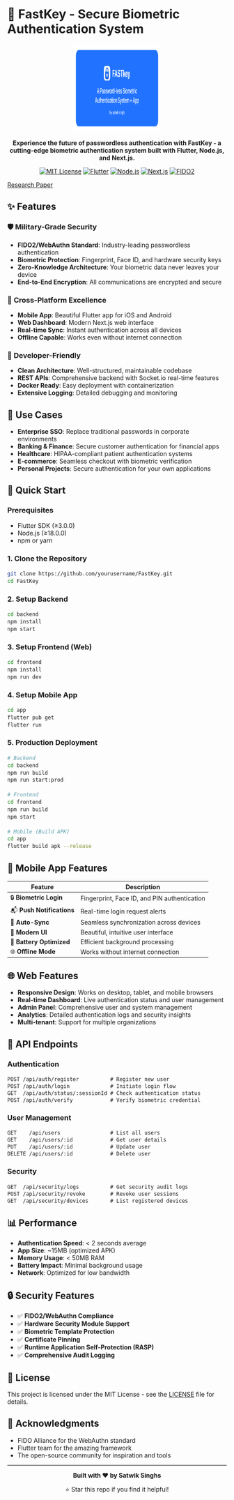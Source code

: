 # 🔐 FastKey - Secure Biometric Authentication System

<div align="center">
  <img src="FASTkey.png" alt="FastKey Logo" width="200" height="200">
  
  <p><strong>Experience the future of passwordless authentication with FastKey - a cutting-edge biometric authentication system built with Flutter, Node.js, and Next.js.</strong></p>

  [![MIT License](https://img.shields.io/badge/License-MIT-green.svg)](https://choosealicense.com/licenses/mit/)
  [![Flutter](https://img.shields.io/badge/Flutter-02569B?logo=flutter&logoColor=white)](https://flutter.dev)
  [![Node.js](https://img.shields.io/badge/Node.js-43853D?logo=node.js&logoColor=white)](https://nodejs.org)
  [![Next.js](https://img.shields.io/badge/Next.js-000000?logo=next.js&logoColor=white)](https://nextjs.org)
  [![FIDO2](https://img.shields.io/badge/FIDO2-WebAuthn-blue)](https://fidoalliance.org/)

</div>

[Research Paper](./publication.md)

## ✨ Features

### 🛡️ **Military-Grade Security**
- **FIDO2/WebAuthn Standard**: Industry-leading passwordless authentication
- **Biometric Protection**: Fingerprint, Face ID, and hardware security keys
- **Zero-Knowledge Architecture**: Your biometric data never leaves your device
- **End-to-End Encryption**: All communications are encrypted and secure

### 📱 **Cross-Platform Excellence**
- **Mobile App**: Beautiful Flutter app for iOS and Android
- **Web Dashboard**: Modern Next.js web interface
- **Real-time Sync**: Instant authentication across all devices
- **Offline Capable**: Works even without internet connection

### 🚀 **Developer-Friendly**
- **Clean Architecture**: Well-structured, maintainable codebase
- **REST APIs**: Comprehensive backend with Socket.io real-time features
- **Docker Ready**: Easy deployment with containerization
- **Extensive Logging**: Detailed debugging and monitoring

## 🎯 Use Cases

- **Enterprise SSO**: Replace traditional passwords in corporate environments
- **Banking & Finance**: Secure customer authentication for financial apps
- **Healthcare**: HIPAA-compliant patient authentication systems
- **E-commerce**: Seamless checkout with biometric verification
- **Personal Projects**: Secure authentication for your own applications


## 🚀 Quick Start

### Prerequisites
- Flutter SDK (≥3.0.0)
- Node.js (≥18.0.0)
- npm or yarn

### 1. Clone the Repository
```bash
git clone https://github.com/yourusername/FastKey.git
cd FastKey
```

### 2. Setup Backend
```bash
cd backend
npm install
npm start
```

### 3. Setup Frontend (Web)
```bash
cd frontend
npm install
npm run dev
```

### 4. Setup Mobile App
```bash
cd app
flutter pub get
flutter run
```

### 5. Production Deployment
```bash
# Backend
cd backend
npm run build
npm run start:prod

# Frontend
cd frontend
npm run build
npm start

# Mobile (Build APK)
cd app
flutter build apk --release
```

## 📱 Mobile App Features

<div align="center">
  
| Feature | Description |
|---------|-------------|
| 🔒 **Biometric Login** | Fingerprint, Face ID, and PIN authentication |
| 📬 **Push Notifications** | Real-time login request alerts |
| 🔄 **Auto-Sync** | Seamless synchronization across devices |
| 🎨 **Modern UI** | Beautiful, intuitive user interface |
| 🔋 **Battery Optimized** | Efficient background processing |
| 🌐 **Offline Mode** | Works without internet connection |

</div>

## 🌐 Web Features

- **Responsive Design**: Works on desktop, tablet, and mobile browsers
- **Real-time Dashboard**: Live authentication status and user management
- **Admin Panel**: Comprehensive user and system management
- **Analytics**: Detailed authentication logs and security insights
- **Multi-tenant**: Support for multiple organizations

## 🔧 API Endpoints

### Authentication
```http
POST /api/auth/register          # Register new user
POST /api/auth/login             # Initiate login flow
GET  /api/auth/status/:sessionId # Check authentication status
POST /api/auth/verify            # Verify biometric credential
```

### User Management
```http
GET    /api/users                # List all users
GET    /api/users/:id            # Get user details
PUT    /api/users/:id            # Update user
DELETE /api/users/:id            # Delete user
```

### Security
```http
GET  /api/security/logs          # Get security audit logs
POST /api/security/revoke        # Revoke user sessions
GET  /api/security/devices       # List registered devices
```

## 📊 Performance

- **Authentication Speed**: < 2 seconds average
- **App Size**: ~15MB (optimized APK)
- **Memory Usage**: < 50MB RAM
- **Battery Impact**: Minimal background usage
- **Network**: Optimized for low bandwidth

## 🔒 Security Features

- ✅ **FIDO2/WebAuthn Compliance**
- ✅ **Hardware Security Module Support**
- ✅ **Biometric Template Protection**
- ✅ **Certificate Pinning**
- ✅ **Runtime Application Self-Protection (RASP)**
- ✅ **Comprehensive Audit Logging**


## 📄 License

This project is licensed under the MIT License - see the [LICENSE](LICENSE) file for details.

## 🙏 Acknowledgments

- FIDO Alliance for the WebAuthn standard
- Flutter team for the amazing framework
- The open-source community for inspiration and tools

---

<div align="center">
  <p><strong>Built with ❤️ by Satwik Singhs</strong></p>
  <p>⭐ Star this repo if you find it helpful!</p>
</div>
